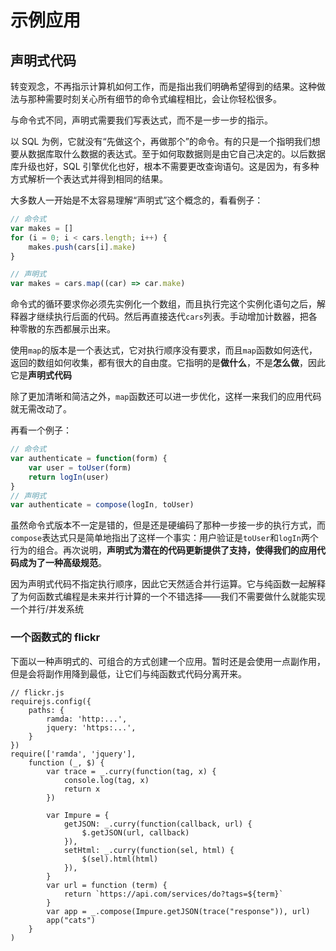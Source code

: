 # 示例应用

## 声明式代码

转变观念，不再指示计算机如何工作，而是指出我们明确希望得到的结果。这种做法与那种需要时刻关心所有细节的命令式编程相比，会让你轻松很多。

与命令式不同，声明式需要我们写表达式，而不是一步一步的指示。

以 SQL 为例，它就没有“先做这个，再做那个”的命令。有的只是一个指明我们想要从数据库取什么数据的表达式。至于如何取数据则是由它自己决定的。以后数据库升级也好，SQL 引擎优化也好，根本不需要更改查询语句。这是因为，有多种方式解析一个表达式并得到相同的结果。

大多数人一开始是不太容易理解“声明式”这个概念的，看看例子：
```js
// 命令式
var makes = []
for (i = 0; i < cars.length; i++) {
    makes.push(cars[i].make)
}

// 声明式
var makes = cars.map((car) => car.make)
```

命令式的循环要求你必须先实例化一个数组，而且执行完这个实例化语句之后，解释器才继续执行后面的代码。然后再直接迭代`cars`列表。手动增加计数器，把各种零散的东西都展示出来。

使用`map`的版本是一个表达式，它对执行顺序没有要求，而且`map`函数如何迭代，返回的数组如何收集，都有很大的自由度。它指明的是**做什么**，不是**怎么做**，因此它是**声明式代码**

除了更加清晰和简洁之外，`map`函数还可以进一步优化，这样一来我们的应用代码就无需改动了。

再看一个例子：
```js
// 命令式
var authenticate = function(form) {
    var user = toUser(form)
    return logIn(user)
}
// 声明式
var authenticate = compose(logIn, toUser)
```

虽然命令式版本不一定是错的，但是还是硬编码了那种一步接一步的执行方式，而`compose`表达式只是简单地指出了这样一个事实：用户验证是`toUser`和`logIn`两个行为的组合。再次说明，**声明式为潜在的代码更新提供了支持，使得我们的应用代码成为了一种高级规范**。

因为声明式代码不指定执行顺序，因此它天然适合并行运算。它与纯函数一起解释了为何函数式编程是未来并行计算的一个不错选择——我们不需要做什么就能实现一个并行/并发系统

### 一个函数式的 flickr

下面以一种声明式的、可组合的方式创建一个应用。暂时还是会使用一点副作用，但是会将副作用降到最低，让它们与纯函数式代码分离开来。
```
// flickr.js
requirejs.config({
    paths: {
        ramda: 'http:...',
        jquery: 'https:...',
    }
})
require(['ramda', 'jquery'], 
    function (_, $) {
        var trace = _.curry(function(tag, x) {
            console.log(tag, x)
            return x
        })

        var Impure = {
            getJSON: _.curry(function(callback, url) {
                $.getJSON(url, callback)
            }),
            setHtml: _.curry(function(sel, html) {
                $(sel).html(html)
            }),
        }
        var url = function (term) {
            return `https://api.com/services/do?tags=${term}`
        }
        var app = _.compose(Impure.getJSON(trace("response")), url)
        app("cats")
    }
)
```